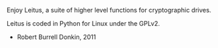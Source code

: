 Enjoy Leitus, a suite of higher level functions for cryptographic drives.

Leitus is coded in Python for Linux under the GPLv2.

 - Robert Burrell Donkin, 2011
